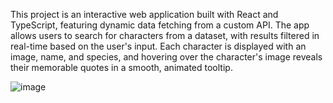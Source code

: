 This project is an interactive web application built with React and TypeScript, featuring dynamic data fetching from a custom API. The app allows users to search for characters from a dataset, with results filtered in real-time based on the user's input. Each character is displayed with an image, name, and species, and hovering over the character's image reveals their memorable quotes in a smooth, animated tooltip.

![image](https://github.com/user-attachments/assets/3b2589ca-ba06-49b0-88c4-795292088da5)
